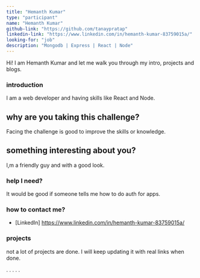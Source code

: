 ```yaml
---
title: "Hemanth Kumar"
type: "participant"
name: "Hemanth Kumar"
github-link: "https://github.com/tanaypratap"
linkedin-link: "https://www.linkedin.com/in/hemanth-kumar-83759015a/"
looking-for: "job"
description: "Mongodb | Express | React | Node"
---
```


Hi! I am Hemanth Kumar and let me walk you through my intro, projects and blogs.

### introduction

I am a web developer and having skills like React and Node.

## why are you taking this challenge?

Facing the challenge is good to improve the skills or knowledge.

## something interesting about you?

I,m a friendly guy and with a good look.

### help I need?

It would be good if someone tells me how to do auth for apps.

### how to contact me?

- [LinkedIn] https://www.linkedin.com/in/hemanth-kumar-83759015a/

### projects

not a lot of projects are done. I will keep updating it with real links when done.

.
.
.
.
.
